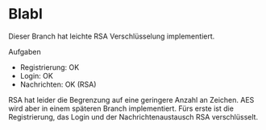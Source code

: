 # Blabl
Dieser Branch hat leichte RSA Verschlüsselung implementiert.

Aufgaben
- Registrierung: OK
- Login: OK
- Nachrichten: OK (RSA)

RSA hat leider die Begrenzung auf eine geringere Anzahl an Zeichen. AES wird aber in einem späteren Branch implementiert. Fürs erste ist die Registrierung, das Login und der Nachrichtenaustausch RSA verschlüsselt.
